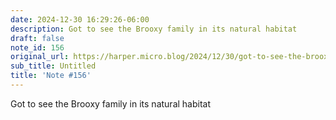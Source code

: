 ```yaml
---
date: 2024-12-30 16:29:26-06:00
description: Got to see the Brooxy family in its natural habitat
draft: false
note_id: 156
original_url: https://harper.micro.blog/2024/12/30/got-to-see-the-brooxy.html
sub_title: Untitled
title: 'Note #156'
---
```


Got to see the Brooxy family in its natural habitat